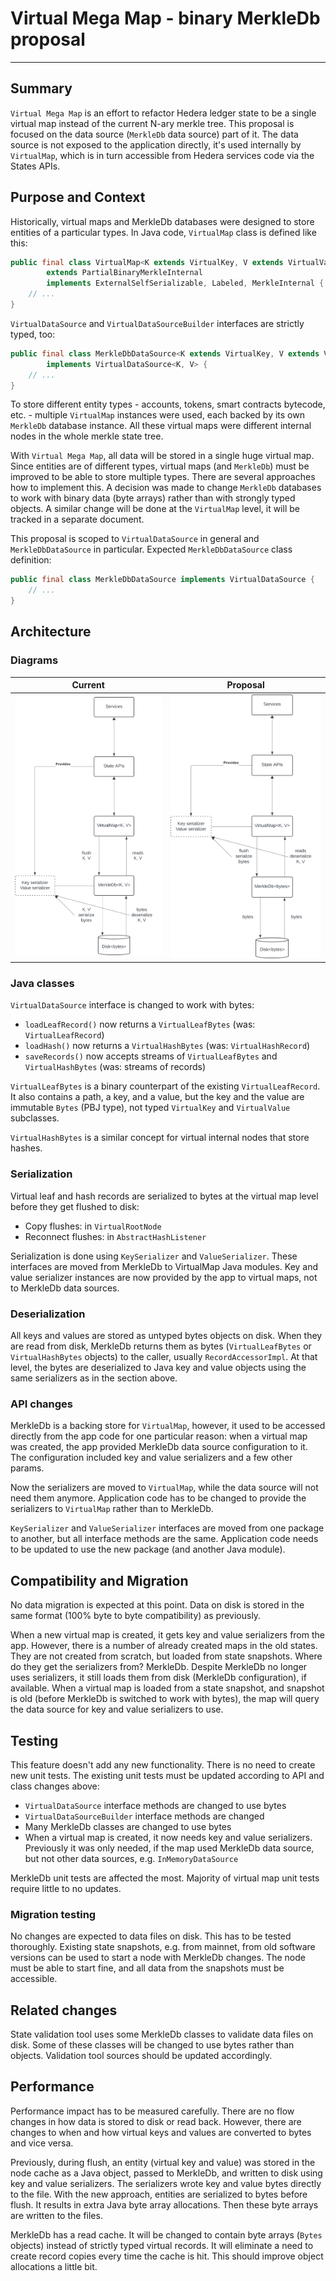 # Virtual Mega Map - binary MerkleDb proposal

---

## Summary

`Virtual Mega Map` is an effort to refactor Hedera ledger state to be a single virtual map instead of
the current N-ary merkle tree. This proposal is focused on the data source (`MerkleDb` data source)
part of it. The data source is not exposed to the application directly, it's used internally by
`VirtualMap`, which is in turn accessible from Hedera services code via the States APIs.

## Purpose and Context

Historically, virtual maps and MerkleDb databases were designed to store entities of a particular
types. In Java code, `VirtualMap` class is defined like this:

```java
public final class VirtualMap<K extends VirtualKey, V extends VirtualValue>
        extends PartialBinaryMerkleInternal
        implements ExternalSelfSerializable, Labeled, MerkleInternal {
    // ...
}
```

`VirtualDataSource` and `VirtualDataSourceBuilder` interfaces are strictly typed, too:

```java
public final class MerkleDbDataSource<K extends VirtualKey, V extends VirtualValue>
        implements VirtualDataSource<K, V> {
    // ...
}
```

To store different entity types - accounts, tokens, smart contracts bytecode, etc. - multiple
`VirtualMap` instances were used, each backed by its own `MerkleDb` database instance. All these
virtual maps were different internal nodes in the whole merkle state tree.

With `Virtual Mega Map`, all data will be stored in a single huge virtual map. Since entities are of
different types, virtual maps (and `MerkleDb`) must be improved to be able to store multiple types.
There are several approaches how to implement this. A decision was made to change `MerkleDb`
databases to work with binary data (byte arrays) rather than with strongly typed objects. A similar
change will be done at the `VirtualMap` level, it will be tracked in a separate document.

This proposal is scoped to `VirtualDataSource` in general and `MerkleDbDataSource` in particular.
Expected `MerkleDbDataSource` class definition:

```java
public final class MerkleDbDataSource implements VirtualDataSource {
    // ...
}
```

## Architecture

### Diagrams

|              Current              |                Proposal                |
|-----------------------------------|----------------------------------------|
| ![Current](architecture-0.53.svg) | ![Proposal](architecture-proposal.svg) |

### Java classes

`VirtualDataSource` interface is changed to work with bytes:

* `loadLeafRecord()` now returns a `VirtualLeafBytes` (was: `VirtualLeafRecord`)
* `loadHash()` now returns a `VirtualHashBytes` (was: `VirtualHashRecord`)
* `saveRecords()` now accepts streams of `VirtualLeafBytes` and `VirtualHashBytes` (was: streams of
  records)

`VirtualLeafBytes` is a binary counterpart of the existing `VirtualLeafRecord`. It also contains a
path, a key, and a value, but the key and the value are immutable `Bytes` (PBJ type), not typed
`VirtualKey` and `VirtualValue` subclasses.

`VirtualHashBytes` is a similar concept for virtual internal nodes that store hashes.

### Serialization

Virtual leaf and hash records are serialized to bytes at the virtual map level before they get
flushed to disk:

* Copy flushes: in `VirtualRootNode`
* Reconnect flushes: in `AbstractHashListener`

Serialization is done using `KeySerializer` and `ValueSerializer`. These interfaces are moved from
MerkleDb to VirtualMap Java modules. Key and value serializer instances are now provided by the app
to virtual maps, not to MerkleDb data sources.

### Deserialization

All keys and values are stored as untyped bytes objects on disk. When they are read from disk,
MerkleDb returns them as bytes (`VirtualLeafBytes` or `VirtualHashBytes` objects) to the caller,
usually `RecordAccessorImpl`. At that level, the bytes are deserialized to Java key and value
objects using the same serializers as in the section above.

### API changes

MerkleDb is a backing store for `VirtualMap`, however, it used to be accessed directly from the app
code for one particular reason: when a virtual map was created, the app provided MerkleDb data source
configuration to it. The configuration included key and value serializers and a few other params.

Now the serializers are moved to `VirtualMap`, while the data source will not need them anymore.
Application code has to be changed to provide the serializers to `VirtualMap` rather than to MerkleDb.

`KeySerializer` and `ValueSerializer` interfaces are moved from one package to another, but all
interface methods are the same. Application code needs to be updated to use the new package (and
another Java module).

## Compatibility and Migration

No data migration is expected at this point. Data on disk is stored in the same format (100% byte to
byte compatibility) as previously.

When a new virtual map is created, it gets key and value serializers from the app. However, there
is a number of already created maps in the old states. They are not created from scratch, but loaded
from state snapshots. Where do they get the serializers from? MerkleDb. Despite MerkleDb no longer
uses serializers, it still loads them from disk (MerkleDb configuration), if available. When a
virtual map is loaded from a state snapshot, and snapshot is old (before MerkleDb is switched to
work with bytes), the map will query the data source for key and value serializers to use.

## Testing

This feature doesn't add any new functionality. There is no need to create new unit tests. The
existing unit tests must be updated according to API and class changes above:

* `VirtualDataSource` interface methods are changed to use bytes
* `VirtualDataSourceBuilder` interface methods are changed
* Many MerkleDb classes are changed to use bytes
* When a virtual map is created, it now needs key and value serializers. Previously it was only
  needed, if the map used MerkleDb data source, but not other data sources, e.g.
  `InMemoryDataSource`

MerkleDb unit tests are affected the most. Majority of virtual map unit tests require little to
no updates.

### Migration testing

No changes are expected to data files on disk. This has to be tested thoroughly. Existing state
snapshots, e.g. from mainnet, from old software versions can be used to start a node with
MerkleDb changes. The node must be able to start fine, and all data from the snapshots must be
accessible.

## Related changes

State validation tool uses some MerkleDb classes to validate data files on disk. Some of these
classes will be changed to use bytes rather than objects. Validation tool sources should be
updated accordingly.

## Performance

Performance impact has to be measured carefully. There are no flow changes in how data is stored
to disk or read back. However, there are changes to when and how virtual keys and values are
converted to bytes and vice versa.

Previously, during flush, an entity (virtual key and value) was stored in the node cache as a
Java object, passed to MerkleDb, and written to disk using key and value serializers. The
serializers wrote key and value bytes directly to the file. With the new approach, entities
are serialized to bytes before flush. It results in extra Java byte array allocations. Then
these byte arrays are written to the files.

MerkleDb has a read cache. It will be changed to contain byte arrays (`Bytes` objects) instead
of strictly typed virtual records. It will eliminate a need to create record copies every time
the cache is hit. This should improve object allocations a little bit.
